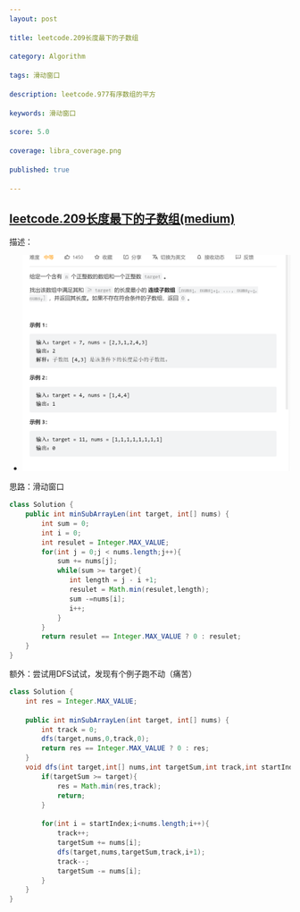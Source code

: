 ```yaml
---
layout: post

title: leetcode.209长度最下的子数组

category: Algorithm

tags: 滑动窗口

description: leetcode.977有序数组的平方

keywords: 滑动窗口

score: 5.0

coverage: libra_coverage.png

published: true

---
```


##  [leetcode.209长度最下的子数组(medium)](https://leetcode.cn/problems/minimum-size-subarray-sum/)

描述：

- ![image-20221113110520227](/assets/imgs/image-20221113110520227.png)

思路：滑动窗口

```java
class Solution {
    public int minSubArrayLen(int target, int[] nums) {
        int sum = 0;
        int i = 0;
        int resulet = Integer.MAX_VALUE;
        for(int j = 0;j < nums.length;j++){
            sum += nums[j];
            while(sum >= target){
               int length = j - i +1;
               resulet = Math.min(resulet,length);
               sum -=nums[i];
               i++;
            }
        }
        return resulet == Integer.MAX_VALUE ? 0 : resulet;
    }
}
```

额外：尝试用DFS试试，发现有个例子跑不动（痛苦）

```java
class Solution {
    int res = Integer.MAX_VALUE;

    public int minSubArrayLen(int target, int[] nums) {
        int track = 0;
        dfs(target,nums,0,track,0);
        return res == Integer.MAX_VALUE ? 0 : res;
    }
    void dfs(int target,int[] nums,int targetSum,int track,int startIndex){
        if(targetSum >= target){
            res = Math.min(res,track);
            return;
        }
        
        for(int i = startIndex;i<nums.length;i++){
            track++;
            targetSum += nums[i];
            dfs(target,nums,targetSum,track,i+1);
            track--;
            targetSum -= nums[i];
        }
    }
}
```



